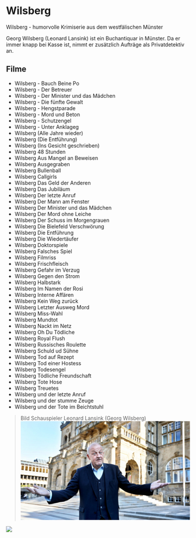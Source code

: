 # Wilsberg

Wilsberg - humorvolle Krimiserie aus dem westfälischen Münster

Georg Wilsberg (Leonard Lansink) ist ein Buchantiquar in Münster. Da er immer knapp bei Kasse ist, nimmt er zusätzlich Aufträge als Privatdetektiv an.

## Filme

* Wilsberg - Bauch Beine Po
* Wilsberg - Der Betreuer
* Wilsberg - Der Minister und das Mädchen
* Wilsberg - Die fünfte Gewalt
* Wilsberg - Hengstparade
* Wilsberg - Mord und Beton
* Wilsberg - Schutzengel
* Wilsberg - Unter Anklageg
* Wilsberg (Alle Jahre wieder)
* Wilsberg (Die Entführung)
* Wilsberg (Ins Gesicht geschrieben)
* Wilsberg 48 Stunden
* Wilsberg Aus Mangel an Beweisen
* Wilsberg Ausgegraben
* Wilsberg Bullenball
* Wilsberg Callgirls
* Wilsberg Das Geld der Anderen
* Wilsberg Das Jubiläum
* Wilsberg Der letzte Anruf
* Wilsberg Der Mann am Fenster
* Wilsberg Der Minister und das Mädchen
* Wilsberg Der Mord ohne Leiche
* Wilsberg Der Schuss im Morgengrauen
* Wilsberg Die Bielefeld Verschwörung
* Wilsberg Die Entführung
* Wilsberg Die Wiedertäufer
* Wilsberg Doktorspiele
* Wilsberg Falsches Spiel
* Wilsberg Filmriss
* Wilsberg Frischfleisch
* Wilsberg Gefahr im Verzug
* Wilsberg Gegen den Strom
* Wilsberg Halbstark
* Wilsberg Im Namen der Rosi
* Wilsberg Interne Affären
* Wilsberg Kein Weg zurück
* Wilsberg Letzter Ausweg Mord
* Wilsberg Miss-Wahl
* Wilsberg Mundtot
* Wilsberg Nackt im Netz
* Wilsberg Oh Du Tödliche
* Wilsberg Royal Flush
* Wilsberg Russisches Roulette
* Wilsberg Schuld ud Sühne
* Wilsberg Tod auf Rezept
* Wilsberg Tod einer Hostess
* Wilsberg Todesengel
* Wilsberg Tödliche Freundschaft
* Wilsberg Tote Hose
* Wilsberg Treuetes
* Wilsberg und der letzte Anruf
* Wilsberg und der stumme Zeuge
* Wilsberg und der Tote im Beichtstuhl


> Bild Schauspieler Leonard Lansink (Georg Wilsberg)
![Bild Schauspieler Leonard Lansink (Georg Wilsberg)](/wilsberg.jpg "Bild Schauspieler Leonard Lansink (Georg Wilsberg)")

<img src="https://images.app.goo.gl/SwGKw9H2QYnAGnD38"/>
